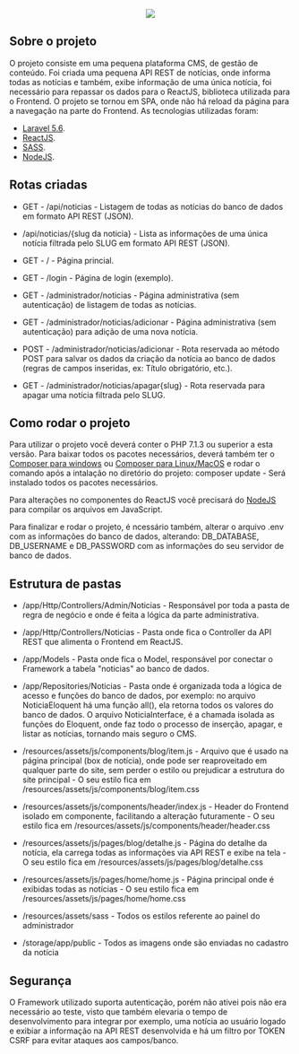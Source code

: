 <p align="center"><img src="http://www.oceanbrasil.com/img/general/logoOceanI.png"></p>

## Sobre o projeto

O projeto consiste em uma pequena plataforma CMS, de gestão de conteúdo. 
Foi criada uma pequena API REST de notícias, onde informa todas as notícias e também, exibe informação de uma única notícia, foi necessário para repassar os dados para o ReactJS, biblioteca utilizada para o Frontend. 
O projeto se tornou em SPA, onde  não há reload da página para a navegação na parte do Frontend. As tecnologias utilizadas foram:

- [Laravel 5.6](https://laravel.com).
- [ReactJS](https://reactjs.org/).
- [SASS](https://sass-lang.com/).
- [NodeJS](https://nodejs.org/en/).

## Rotas criadas
- GET - /api/noticias - Listagem de todas as notícias do banco de dados em formato API REST (JSON).
- /api/noticias/{slug da noticia} - Lista as informações de uma única notícia filtrada pelo SLUG em formato API REST (JSON).

- GET - / - Página princial.
- GET - /login - Página de login (exemplo).
- GET - /administrador/noticias - Página administrativa (sem autenticação) de listagem de todas as notícias.
- GET - /administrador/noticias/adicionar - Página administrativa (sem autenticação) para adição de uma nova notícia.
- POST - /administrador/noticias/adicionar - Rota reservada ao método POST para salvar os dados da criação da notícia ao banco de dados (regras de campos inseridas, ex: Título obrigatório, etc.).
- GET - /administrador/noticias/apagar{slug} - Rota reservada para apagar uma notícia filtrada pelo SLUG.

## Como rodar o projeto

Para utilizar o projeto você deverá conter o PHP 7.1.3 ou superior a esta versão. Para baixar todos os pacotes necessários, deverá também ter o [Composer para windows](https://getcomposer.org/Composer-Setup.exe) ou [Composer para Linux/MacOS](https://getcomposer.org/download/) e rodar o comando após a intalação no diretório do projeto: composer update - Será instalado todos os pacotes necessários.

Para alterações no componentes do ReactJS você precisará do [NodeJS](https://nodejs.org) para compilar os arquivos em JavaScript.

Para finalizar e rodar o projeto, é ncessário também, alterar o arquivo .env com as informações do banco de dados, alterando: DB_DATABASE, DB_USERNAME e DB_PASSWORD com as informações do seu servidor de banco de dados.

## Estrutura de pastas

- /app/Http/Controllers/Admin/Noticias - Responsável por toda a pasta de regra de negócio e onde é feita a lógica da parte administrativa.
- /app/Http/Controllers/Noticias - Pasta onde fica o Controller da API REST que alimenta o Frontend em ReactJS.

- /app/Models - Pasta onde fica o Model, responsável por conectar o Framework a tabela "noticias" ao banco de dados.
- /app/Repositories/Noticias - Pasta onde é organizada toda a lógica de acesso e funções do banco de dados, por exemplo: no arquivo NoticiaEloquent  há uma função all(), ela retorna todos os valores do banco de dados.  O arquivo  NoticiaInterface, é a chamada isolada as funções do Eloquent, onde faz todo o processo de inserção, apagar, e listar as notícias, tornando mais seguro o CMS.

- /resources/assets/js/components/blog/item.js - Arquivo que é usado na página principal (box de notícia), onde pode ser reaproveitado em qualquer parte do site, sem perder o estilo ou prejudicar a estrutura do site principal - O seu estilo fica em /resources/assets/js/components/blog/item.css
- /resources/assets/js/components/header/index.js - Header do Frontend isolado em componente, facilitando a alteração futuramente - O seu estilo fica em /resources/assets/js/components/header/header.css

- /resources/assets/js/pages/blog/detalhe.js - Página do detalhe da notícia, ela carrega todas as informações via API REST e exibe na tela - O seu estilo fica em /resources/assets/js/pages/blog/detalhe.css
- /resources/assets/js/pages/home/home.js - Página principal onde é exibidas todas as notícias - O seu estilo fica em /resources/assets/js/pages/home/home.css

- /resources/assets/sass - Todos os estilos referente ao painel do administrador

- /storage/app/public - Todos as imagens onde são enviadas no cadastro da notícia

## Segurança

O Framework utilizado suporta autenticação, porém não ativei pois não era necessário ao teste, visto que também elevaria o tempo de desenvolvimento para integrar por exemplo, uma notícia ao usuário logado e exibiar a informação na API REST desenvolvida e há um filtro por TOKEN CSRF para evitar ataques aos campos/banco.
